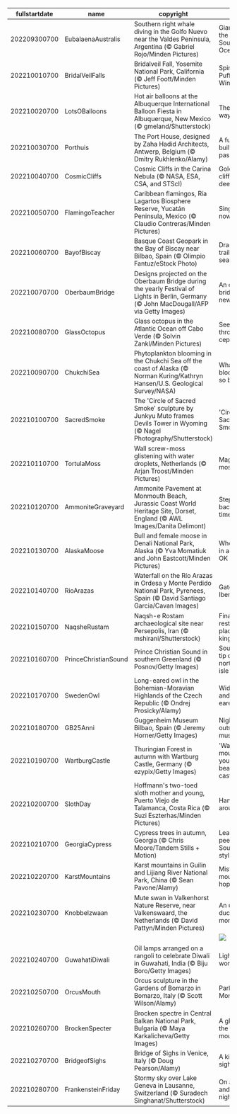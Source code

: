 |fullstartdate|name|copyright|title|image|
|--|--|--|--|--|
202209300700|EubalaenaAustralis|Southern right whale diving in the Golfo Nuevo near the Valdes Peninsula, Argentina (© Gabriel Rojo/Minden Pictures)|Giants of the Southern Ocean|![](/en-US/2022/10/202209300700EubalaenaAustralis.jpg)|
202210010700|BridalVeilFalls|Bridalveil Fall, Yosemite National Park, California (© Jeff Foott/Minden Pictures)|Spirit of the Puffing Wind|![](/en-US/2022/10/202210010700BridalVeilFalls.jpg)|
202210020700|LotsOBalloons|Hot air balloons at the Albuquerque International Balloon Fiesta in Albuquerque, New Mexico (© gmeland/Shutterstock)|The oldest way to fly|![](/en-US/2022/10/202210020700LotsOBalloons.jpg)|
202210030700|Porthuis|The Port House, designed by Zaha Hadid Architects, Antwerp, Belgium (© Dmitry Rukhlenko/Alamy)|A future built on the past|![](/en-US/2022/10/202210030700Porthuis.jpg)|
202210040700|CosmicCliffs|Cosmic Cliffs in the Carina Nebula (© NASA, ESA, CSA, and STScI)|Golden cliffs of deep space|![](/en-US/2022/10/202210040700CosmicCliffs.jpg)|
202210050700|FlamingoTeacher|Caribbean flamingos, Ría Lagartos Biosphere Reserve, Yucatán Peninsula, Mexico (© Claudio Contreras/Minden Pictures)|Single file, now!|![](/en-US/2022/10/202210050700FlamingoTeacher.jpg)|
202210060700|BayofBiscay|Basque Coast Geopark in the Bay of Biscay near Bilbao, Spain (© Olimpio Fantuz/eStock Photo)|Dragon tails trail to the sea|![](/en-US/2022/10/202210060700BayofBiscay.jpg)|
202210070700|OberbaumBridge|Designs projected on the Oberbaum Bridge during the yearly Festival of Lights in Berlin, Germany (© John MacDougall/AFP via Getty Images)|An old bridge in a new light|![](/en-US/2022/10/202210070700OberbaumBridge.jpg)|
202210080700|GlassOctopus|Glass octopus in the Atlantic Ocean off Cabo Verde (© Solvin Zankl/Minden Pictures)|See-through cephalopod|![](/en-US/2022/10/202210080700GlassOctopus.jpg)|
202210090700|ChukchiSea|Phytoplankton blooming in the Chukchi Sea off the coast of Alaska (© Norman Kuring/Kathryn Hansen/U.S. Geological Survey/NASA)|What's blooming so brightly?|![](/en-US/2022/10/202210090700ChukchiSea.jpg)|
202210100700|SacredSmoke|The 'Circle of Sacred Smoke' sculpture by Junkyu Muto frames Devils Tower in Wyoming (© Nagel Photography/Shutterstock)|'Circle of Sacred Smoke'|![](/en-US/2022/10/202210100700SacredSmoke.jpg)|
202210110700|TortulaMoss|Wall screw-moss glistening with water droplets, Netherlands (© Arjan Troost/Minden Pictures)|Magnified moss|![](/en-US/2022/10/202210110700TortulaMoss.jpg)|
202210120700|AmmoniteGraveyard|Ammonite Pavement at Monmouth Beach, Jurassic Coast World Heritage Site, Dorset, England (© AWL Images/Danita Delimont)|Stepping back in time|![](/en-US/2022/10/202210120700AmmoniteGraveyard.jpg)|
202210130700|AlaskaMoose|Bull and female moose in Denali National Park, Alaska (© Yva Momatiuk and John Eastcott/Minden Pictures)|When being in a rut is OK|![](/en-US/2022/10/202210130700AlaskaMoose.jpg)|
202210140700|RioArazas|Waterfall on the Río Arazas in Ordesa y Monte Perdido National Park, Pyrenees, Spain (© David Santiago Garcia/Cavan Images)|Gateway to Iberia|![](/en-US/2022/10/202210140700RioArazas.jpg)|
202210150700|NaqsheRustam|Naqsh-e Rostam archaeological site near Persepolis, Iran (© mshirani/Shutterstock)|Final resting place of kings|![](/en-US/2022/10/202210150700NaqsheRustam.jpg)|
202210160700|PrinceChristianSound|Prince Christian Sound in southern Greenland (© Posnov/Getty Images)|Southern tip of a northern isle|![](/en-US/2022/10/202210160700PrinceChristianSound.jpg)|
202210170700|SwedenOwl|Long-eared owl in the Bohemian-Moravian Highlands of the Czech Republic (© Ondrej Prosicky/Alamy)|Widespread and long-eared|![](/en-US/2022/10/202210170700SwedenOwl.jpg)|
202210180700|GB25Anni|Guggenheim Museum Bilbao, Spain (© Jeremy Horner/Getty Images)|Night outside the museum|![](/en-US/2022/10/202210180700GB25Anni.jpg)|
202210190700|WartburgCastle|Thuringian Forest in autumn with Wartburg Castle, Germany (© ezypix/Getty Images)|'Wait, mountain—you shall bear my castle!'|![](/en-US/2022/10/202210190700WartburgCastle.jpg)|
202210200700|SlothDay|Hoffmann's two-toed sloth mother and young, Puerto Viejo de Talamanca, Costa Rica (© Suzi Eszterhas/Minden Pictures)|Hangin' around|![](/en-US/2022/10/202210200700SlothDay.jpg)|
202210210700|GeorgiaCypress|Cypress trees in autumn, Georgia (© Chris Moore/Tandem Stills + Motion)|Leaf-peeping, Southern style|![](/en-US/2022/10/202210210700GeorgiaCypress.jpg)|
202210220700|KarstMountains|Karst mountains in Guilin and Lijiang River National Park, China (© Sean Pavone/Alamy)|Misty mountain hop|![](/en-US/2022/10/202210220700KarstMountains.jpg)|
202210230700|Knobbelzwaan|Mute swan in Valkenhorst Nature Reserve, near Valkenswaard, the Netherlands (© David Pattyn/Minden Pictures)|An ugly duckling no more|![](/en-US/2022/10/202210230700Knobbelzwaan.jpg)|
||||![](/en-US/2022/10/.jpg)|
202210240700|GuwahatiDiwali|Oil lamps arranged on a rangoli to celebrate Diwali in Guwahati, India (© Biju Boro/Getty Images)|Lighting the world|![](/en-US/2022/10/202210240700GuwahatiDiwali.jpg)|
202210250700|OrcusMouth|Orcus sculpture in the Gardens of Bomarzo in Bomarzo, Italy (© Scott Wilson/Alamy)|Park of the Monsters|![](/en-US/2022/10/202210250700OrcusMouth.jpg)|
202210260700|BrockenSpecter|Brocken spectre in Central Balkan National Park, Bulgaria (© Maya Karkalicheva/Getty Images)|A ghost on the mountain|![](/en-US/2022/10/202210260700BrockenSpecter.jpg)|
202210270700|BridgeofSighs|Bridge of Sighs in Venice, Italy (© Doug Pearson/Alamy)|A kiss and a sigh|![](/en-US/2022/10/202210270700BridgeofSighs.jpg)|
202210280700|FrankensteinFriday|Stormy sky over Lake Geneva in Lausanne, Switzerland (© Suradech Singhanat/Shutterstock)|On a dark and stormy night...|![](/en-US/2022/10/202210280700FrankensteinFriday.jpg)|

